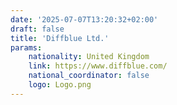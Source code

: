 ```yaml
---
date: '2025-07-07T13:20:32+02:00'
draft: false
title: 'Diffblue Ltd.'
params:
    nationality: United Kingdom
    link: https://www.diffblue.com/
    national_coordinator: false
    logo: Logo.png
---
```

